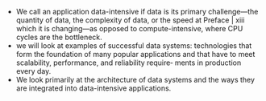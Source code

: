 * We call an application data-intensive if data is its primary challenge—the quantity of data, the complexity of data, or the speed at Preface | xiii which it is changing—as opposed to compute-intensive, where CPU cycles are the bottleneck.
* we will look at examples of successful data systems: technologies that form the foundation of many popular applications and that have to meet scalability, performance, and reliability require‐ ments in production every day.
* We look primarily at the architecture of data systems and the ways they are integrated into data-intensive applications.

